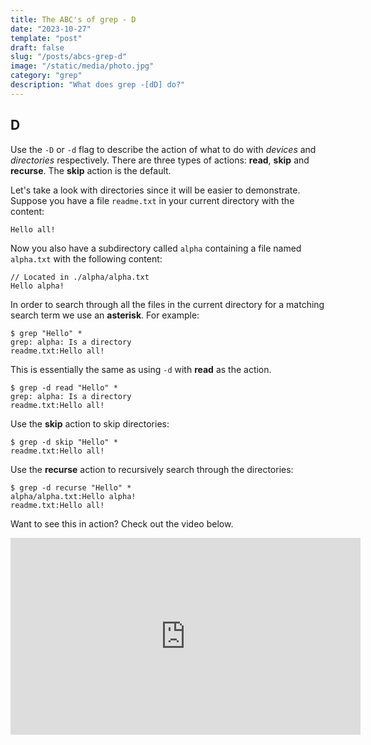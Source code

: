 ```yaml
---
title: The ABC's of grep - D
date: "2023-10-27"
template: "post"
draft: false
slug: "/posts/abcs-grep-d"
image: "/static/media/photo.jpg"
category: "grep"
description: "What does grep -[dD] do?"
---
```


D
--
Use the `-D`  or `-d` flag to describe the action of what to do with *devices* and *directories* respectively.  There are three types of actions: **read**, **skip** and **recurse**.  The **skip** action is the default.

Let's take a look with directories since it will be easier to demonstrate.
Suppose you have a file `readme.txt`​ in your current directory with the content:
```
Hello all!
```

Now you also have a subdirectory called `alpha`​ containing a file named `alpha.txt​` with the following content:
```
// Located in ./alpha/alpha.txt
Hello alpha!
```

In order to search through all the files in the current directory for a matching search term we use an **asterisk**.  For example:
```
$ grep "Hello" *
grep: alpha: Is a directory
readme.txt:Hello all!
```

This is essentially the same as using `-d`​ with **read** as the action.

```
$ grep -d read "Hello" *
grep: alpha: Is a directory
readme.txt:Hello all!
```

Use the **skip** action to skip directories:

```
$ grep -d skip "Hello" *
readme.txt:Hello all!
```

Use the **recurse** action to recursively search through the directories:
```
$ grep -d recurse "Hello" *
alpha/alpha.txt:Hello alpha!
readme.txt:Hello all!
```

Want to see this in action?  Check out the video below.

<iframe width="560" height="315" src="https://www.youtube.com/embed/s0akQHQkWG0?si=PEyRPJv9wnUOmvWP" title="YouTube video player" frameborder="0" allow="accelerometer; autoplay; clipboard-write; encrypted-media; gyroscope; picture-in-picture; web-share" allowfullscreen></iframe>
